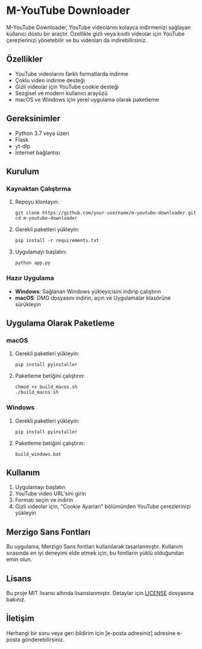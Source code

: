 # M-YouTube Downloader

M-YouTube Downloader, YouTube videolarını kolayca indirmenizi sağlayan kullanıcı dostu bir araçtır. Özellikle gizli veya kısıtlı videolar için YouTube çerezlerinizi yönetebilir ve bu videoları da indirebilirsiniz.

## Özellikler

- YouTube videolarını farklı formatlarda indirme
- Çoklu video indirme desteği
- Gizli videolar için YouTube cookie desteği
- Sezgisel ve modern kullanıcı arayüzü
- macOS ve Windows için yerel uygulama olarak paketleme

## Gereksinimler

- Python 3.7 veya üzeri
- Flask
- yt-dlp
- İnternet bağlantısı

## Kurulum

### Kaynaktan Çalıştırma

1. Repoyu klonlayın:
   ```
   git clone https://github.com/your-username/m-youtube-downloader.git
   cd m-youtube-downloader
   ```

2. Gerekli paketleri yükleyin:
   ```
   pip install -r requirements.txt
   ```

3. Uygulamayı başlatın:
   ```
   python app.py
   ```

### Hazır Uygulama

- **Windows**: Sağlanan Windows yükleyicisini indirip çalıştırın
- **macOS**: DMG dosyasını indirin, açın ve Uygulamalar klasörüne sürükleyin

## Uygulama Olarak Paketleme

### macOS

1. Gerekli paketleri yükleyin:
   ```
   pip install pyinstaller
   ```

2. Paketleme betiğini çalıştırın:
   ```
   chmod +x build_macos.sh
   ./build_macos.sh
   ```

### Windows

1. Gerekli paketleri yükleyin:
   ```
   pip install pyinstaller
   ```

2. Paketleme betiğini çalıştırın:
   ```
   build_windows.bat
   ```

## Kullanım

1. Uygulamayı başlatın
2. YouTube video URL'sini girin
3. Formatı seçin ve indirin
4. Gizli videolar için, "Cookie Ayarları" bölümünden YouTube çerezlerinizi yükleyin

## Merzigo Sans Fontları

Bu uygulama, Merzigo Sans fontları kullanılarak tasarlanmıştır. Kullanım sırasında en iyi deneyimi elde etmek için, bu fontların yüklü olduğundan emin olun.

## Lisans

Bu proje MIT lisansı altında lisanslanmıştır. Detaylar için [LICENSE](LICENSE) dosyasına bakınız.

## İletişim

Herhangi bir soru veya geri bildirim için [e-posta adresiniz] adresine e-posta gönderebilirsiniz. 